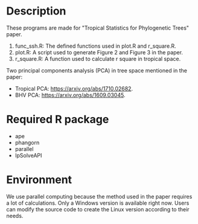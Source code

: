 # Description
These programs are made for "Tropical Statistics for Phylogenetic Trees" paper.

1. func_ssh.R: The defined functions used in plot.R and r_square.R.
2. plot.R:     A script used to generate Figure 2 and Figure 3 in the paper.
3. r_square.R: A function used to calculate r square in tropical space.

Two principal components analysis (PCA) in tree space mentioned in the paper:

* Tropical PCA: https://arxiv.org/abs/1710.02682.
* BHV PCA: https://arxiv.org/abs/1609.03045.

# Required R package

* ape
* phangorn
* parallel
* lpSolveAPI

# Environment
We use parallel computing because the method used in the paper requires a lot of calculations. Only a Windows version is available right now. Users can modify the source code to create the Linux version according to their needs.
